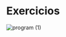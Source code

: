 <h1>Exercicios</h1>  

![program (1)](https://github.com/user-attachments/assets/e13bcf4a-38b1-42bc-8401-ee1cede1729d)





